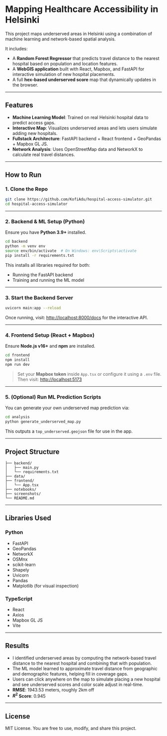 # Mapping Healthcare Accessibility in Helsinki

This project maps underserved areas in Helsinki using a combination of machine learning and network-based spatial analysis.

It includes:

- A **Random Forest Regressor** that predicts travel distance to the nearest hospital based on population and location features.
- A **WebGIS application** built with React, Mapbox, and FastAPI for interactive simulation of new hospital placements.
- A full **hex-based underserved score** map that dynamically updates in the browser.

---

## Features

-  **Machine Learning Model**: Trained on real Helsinki hospital data to predict access gaps.
-  **Interactive Map**: Visualizes underserved areas and lets users simulate adding new hospitals.
-  **Fullstack Architecture**: FastAPI backend + React frontend + GeoPandas + Mapbox GL JS.
-  **Network Analysis**: Uses OpenStreetMap data and NetworkX to calculate real travel distances.

---

## How to Run

### 1. Clone the Repo

```bash
git clone https://github.com/KofiAdu/hospital-access-simulator.git
cd hospital-access-simulator 
```

---

### 2. Backend & ML Setup (Python)

Ensure you have **Python 3.9+** installed.

```bash
cd backend
python -m venv env
source env/bin/activate  # On Windows: env\Scripts\activate
pip install -r requirements.txt
```

This installs all libraries required for both:

- Running the FastAPI backend
- Training and running the ML model

---

### 3. Start the Backend Server

```bash
uvicorn main:app --reload
```

Once running, visit: [http://localhost:8000/docs](http://localhost:8000/docs) for the interactive API.

---

### 4. Frontend Setup (React + Mapbox)

Ensure **Node.js v16+** and **npm** are installed.

```bash
cd frontend
npm install
npm run dev
```

>  Set your **Mapbox token** inside `App.tsx` or configure it using a `.env` file.
>  Then visit: [http://localhost:5173](http://localhost:5173)

---

### 5. (Optional) Run ML Prediction Scripts

You can generate your own underserved map prediction via:

```bash
cd analysis
python generate_underserved_map.py
```

This outputs a `top_underserved.geojson` file for use in the app.

---

## Project Structure

```             
├── backend/               
│   ├── main.py
│   └── requirements.txt
├── data/  
├── frontend/             
│   └── App.tsx
├── notebooks/              
├── screenshots/          
└── README.md
```

---

## Libraries Used

### Python

- FastAPI
- GeoPandas
- NetworkX
- OSMnx
- scikit-learn
- Shapely
- Uvicorn
- Pandas
- Matplotlib (for visual inspection)

### TypeScript

- React
- Axios
- Mapbox GL JS
- Vite

---

## Results

- I identified underserved areas by computing the network-based travel distance to the nearest hospital and combining that with population.
- The ML model learned to approximate travel distance from geographic and demographic features, helping fill in coverage gaps.
- Users can click anywhere on the map to simulate placing a new hospital and see underserved scores and color scale adjust in real-time.
- **RMSE**:  1943.53 meters, roughly 2km off
- **$R^2$ Score**: 0.945

---

## License

MIT License. You are free to use, modify, and share this project.
